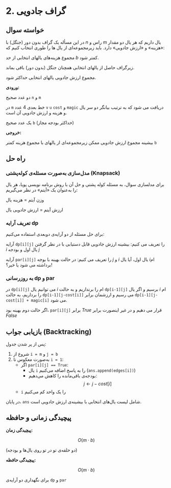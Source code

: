 # 2. گراف جادویی

## خواسته سوال
در این مسأله یک گراف بدون دور (جنگل) با $n$ راس و $m$ یال داریم که هر یال دو مقدار «هزینه» و «ارزش جادویی» دارد. باید زیرمجموعه‌ای از یال ها را طوری انتخاب کنیم که:

مجموع هزینه‌های  یالهای انتخابی از حد $b$ کمتر شود.

زیر‌گراف حاصل از یالهای انتخابی همچنان جنگل (بدون دور) باقی بماند.

مجموع ارزش جادویی یالهای انتخابی حداکثر شود.


**ورودی:**

دو عدد صحیح `n` و `m`

در `m` خط بعدی 4 عدد `v` `u` `cost` و `magic` دریافت می شود که به ترتیب بیانگر دو سر یال و هزینه و ارزش جادویی آن است.

یک عدد صحیح `b` (حداکثر بودجه مجاز)  


**خروجی:**

بیشینه مجموع ارزش جادویی ممکن زیرمجموعه‌ای از یالهای با مجموع هزینه کمتر `b`


## راه حل

### مدل‌سازی به‌صورت مسئله‌ی کوله‌پشتی (Knapsack)
برای مدلسازی سوال، به مسئله کوله پشتی و حل آن با روش برنامه نویسی پویا، 
هر یال را به‌عنوان یک «آیتم» در نظر می‌گیریم:

وزن آیتم = هزینه یال

ارزش آیتم = ارزش جادویی یال

### تعریف آرایه dp

برای حل مسئله از دو آرایه‌ی دوبعدی استفاده می‌کنیم:

آرایه `dp[i][j]` را تعریف می کنیم: بیشینه ارزش جادویی قابل دستیابی با در نظر گرفتن $i$ یال اول و بودجه $j$ 

آرایه `par[i][j]` را تعریف می کنیم: در حالت بهینه با بوجه $j$ و $i$ یال اول، آیا یال $i$ام برداشته می شود یا خیر؟!

### به روزرسانی dp و par

در `dp[i][j]` می توانیم یال $i$ ام را برنداریم و به حالت `dp[i-1][j]` برسیم و اگر یال $i$ ام را برداریم، به حالت `dp[i-1][j-cost[i]]` می رسیم و ارزشمان برابر `dp[i-1][j-cost[i]] + magic[i]` می شود.

اگر حالت دوم بهینه بود، `par[i][j]` برابر $True$ قرار می دهیم و در غیر اینصورت برابر $False$

## بازیابی جواب (Backtracking)
پس از پر شدن جدول:
1. شروع از `i = m` و `j = b`  
2. به‌صورت معکوس تا `i = 1`:
   - اگر `par[i][j] == True`:
     - یال `i` را به پاسخ اضافه می‌کنیم (`ans.append(edges[i])`)
     - بودجه‌ی باقی‌مانده را کاهش می‌دهیم:  
       $$
         j \leftarrow j - cost[i]
       $$
   - `i` را یک واحد کم می‌کنیم  

در پایان، `ans` شامل لیست یال‌های انتخابی با بیشینه‌ی ارزش جادویی است.

## پیچیدگی زمانی و حافظه

**پیچیدگی زمان:**  

$$O(m \cdot b)$$

  (دو حلقه‌ی تو در تو روی یال‌ها و بودجه)

**پیچیدگی حافظه:**

$$O(m \cdot b)$$
  
برای نگهداری دو آرایه‌ی `dp` و `par`

